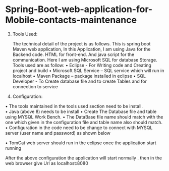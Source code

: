 # Spring-Boot-web-application-for-Mobile-contacts-maintenance
3.	Tools Used:

	The technical detail of the project is as follows. This is spring boot Maven web application, In this Application, I am using  Java for the Backend code. HTML for front-end. And java script for the communication. Here I am using Microsoft SQL for database Storage. 
Tools used are as follow:
•	Eclipse  - For  Writing code and Creating project and build
•	Microsoft SQL Service – SQL service which will run in localhost
•	Maven Package – package installed in eclipse 
•	SQL Developer  - To Create database file and to create Tables and for connection to service 


4.	Configuration: 

•	The tools maintained in the tools used section need to be install.  
•	Java (above 8) needs to be install
•	Create The Database file and table using MYSQL Work Bench.
•	The DataBase file name should match with the one which given in the configuration file  and table name also should match.
•	Configuration in the code need to be change to connect with MYSQL server (user name and password)  as shown below

 


•	TomCat web server should run in the eclipse once the application start running 

 

After the above configuration the application will start normally . then in the web browser give Url as  localhost:8080
